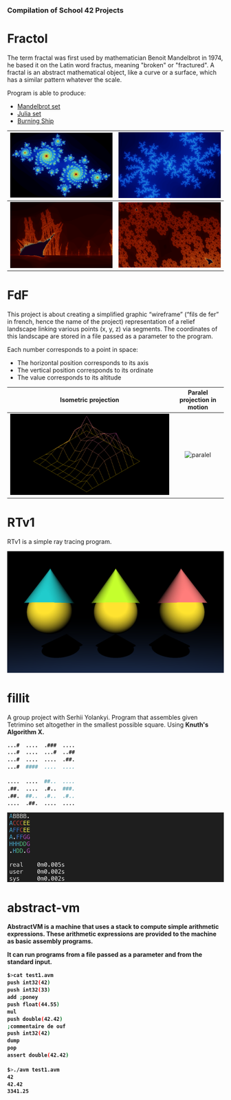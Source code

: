 ### Compilation of School 42 Projects

# Fractol

The term fractal was first used by mathematician Benoit Mandelbrot in 1974, he based it on the Latin word fractus, meaning "broken" or "fractured".
A fractal is an abstract mathematical object, like a curve or a surface, which has a similar pattern whatever the scale.

Program is able to produce:
- [Mandelbrot set](https://en.wikipedia.org/wiki/Mandelbrot_set)
- [Julia set](https://en.wikipedia.org/wiki/Julia_set)
- [Burning Ship](https://en.wikipedia.org/wiki/Burning_Ship_fractal)

![julia](https://github.com/vrudyka/school-42/blob/main/fractol/screenshots/fractal3.png) | ![julia](https://github.com/vrudyka/school-42/blob/main/fractol/screenshots/fractal0.png)
:-------------------------:|:-------------------------:
![burning](https://github.com/vrudyka/school-42/blob/main/fractol/screenshots/fractal4.png) | ![burning](https://github.com/vrudyka/school-42/blob/main/fractol/screenshots/fractal2.png)


# FdF

This project is about creating a simplified graphic “wireframe” (“fils de fer” in french,
hence the name of the project) representation of a relief landscape linking various points
(x, y, z) via segments. The coordinates of this landscape are stored in a file passed as
a parameter to the program.

Each number corresponds to a point in space:
- The horizontal position corresponds to its axis
- The vertical position corresponds to its ordinate
- The value corresponds to its altitude

| Isometric projection | Paralel projection in motion |
:-----------------------:|:-------------------------:
![iso](https://github.com/vrudyka/school-42/blob/main/fdf/img/elem.png) | ![paralel](https://github.com/vrudyka/school-42/blob/main/fdf/img/anim.gif)

# RTv1

RTv1 is a simple ray tracing program.

![gnomes](https://github.com/vrudyka/school-42/blob/main/RTv1/img/gnomes.png) 

# fillit

A group project with Serhii Yolankyi.
Program that assembles given Tetrimino set altogether in the smallest possible square. Using <b>Knuth's Algorithm X<b/>.

```bash
...#  ....  .###  ....
...#  ....  ...#  ..##
...#  ....  ....  .##.
...#  ####  ....  ....

....  ....  ##..  ....
.##.  ....  .#..  ###.
.##.  ##..  .#..  .#..
....  .##.  ....  ....
```

![speed](https://github.com/vrudyka/school-42/blob/main/fillit/screenshot.png)


# abstract-vm
  
AbstractVM is a machine that uses a stack to compute simple arithmetic expressions.
These arithmetic expressions are provided to the machine as basic assembly programs.

It can run programs from a file passed as a parameter and from the standard input.

```bash
$>cat test1.avm
push int32(42)
push int32(33)
add ;poney
push float(44.55)
mul
push double(42.42)
;commentaire de ouf
push int32(42)
dump
pop
assert double(42.42)

$>./avm test1.avm 
42
42.42
3341.25
```
